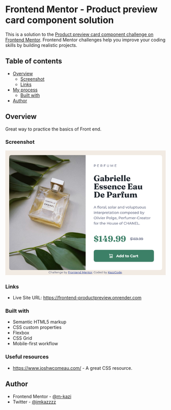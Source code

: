 # Frontend Mentor - Product preview card component solution

This is a solution to the [Product preview card component challenge on Frontend Mentor](https://www.frontendmentor.io/challenges/product-preview-card-component-GO7UmttRfa). Frontend Mentor challenges help you improve your coding skills by building realistic projects.

## Table of contents

-   [Overview](#overview)
    -   [Screenshot](#screenshot)
    -   [Links](#links)
-   [My process](#my-process)
    -   [Built with](#built-with)
-   [Author](#author)

## Overview

Great way to practice the basics of Front end.

### Screenshot

![](images/Frontend%20Mentor%20Product%20preview%20card%20component-desktop.png)


### Links

-   Live Site URL: https://frontend-productpreview.onrender.com

### Built with

-   Semantic HTML5 markup
-   CSS custom properties
-   Flexbox
-   CSS Grid
-   Mobile-first workflow

### Useful resources

-   https://www.joshwcomeau.com/ - A great CSS resource.

## Author

-   Frontend Mentor - [@m-kazi](https://www.frontendmentor.io/profile/m-kazi)
-   Twitter - [@imkazzzz](https://www.twitter.com/imkazzzz)

